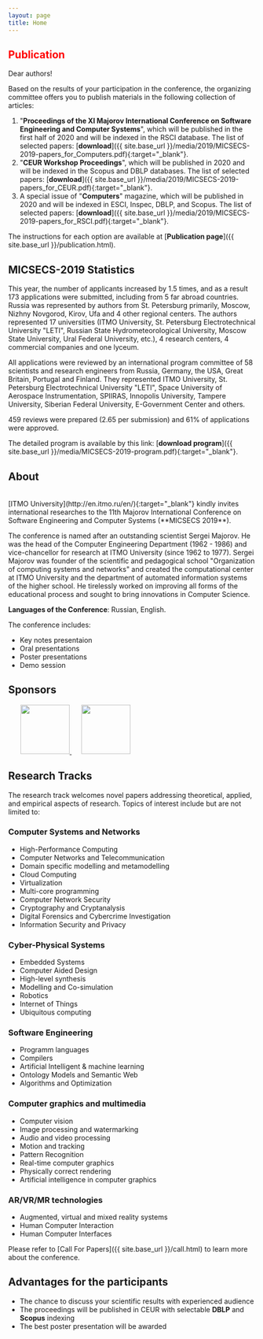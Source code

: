 ```yaml
---
layout: page
title: Home
---
```


## <span style="color:red;">Publication</span>

Dear authors!

Based on the results of your participation in the conference, the organizing committee offers you to publish materials in the following collection of articles:

1. "**Proceedings of the XI Majorov International Conference on Software Engineering and Computer Systems**", which will be published in the first half of 2020 and will be indexed in the RSCI database. The list of selected papers: [**download**]({{ site.base_url }}/media/2019/MICSECS-2019-papers_for_Computers.pdf){:target="_blank"}.
2. "**CEUR Workshop Proceedings**", which will be published in 2020 and will be indexed in the Scopus and DBLP databases. The list of selected papers: [**download**]({{ site.base_url }}/media/2019/MICSECS-2019-papers_for_CEUR.pdf){:target="_blank"}.
3. A special issue of "**Computers**" magazine, which will be published in 2020 and will be indexed in ESCI, Inspec, DBLP, and Scopus. The list of selected papers: [**download**]({{ site.base_url }}/media/2019/MICSECS-2019-papers_for_RSCI.pdf){:target="_blank"}.

The instructions for each option are available at [**Publication page**]({{ site.base_url }}/publication.html).

## MICSECS-2019 Statistics

This year, the number of applicants increased by 1.5 times, and as a result 173 applications were submitted, including from 5 far abroad countries.
Russia was represented by authors from St. Petersburg primarily, Moscow, Nizhny Novgorod, Kirov, Ufa and 4 other regional centers.
The authors represented 17 universities (ITMO University, St. Petersburg Electrotechnical University "LETI", Russian State Hydrometeorological University, Moscow State University, Ural Federal University, etc.), 4 research centers, 4 commercial companies and one lyceum.

All applications were reviewed by an international program committee of 58 scientists and research engineers from Russia, Germany, the USA, Great Britain, Portugal and Finland. They represented ITMO University, St. Petersburg Electrotechnical University "LETI", Space University of Aerospace Instrumentation, SPIIRAS, Innopolis University, Tampere University, Siberian Federal University, E-Government Center and others.

459 reviews were prepared (2.65 per submission) and 61% of applications were approved.

The detailed program is available by this link: [**download program**]({{ site.base_url }}/media/MICSECS-2019-program.pdf){:target="_blank"}.

## About 

<!-- <div >
      <img src="{{ site.base_url }}/img/itmo.jpeg">
</div> -->

<br>
[ITMO University](http://en.itmo.ru/en/){:target="_blank"} kindly invites international researches to the 11th Majorov International Conference on Software Engineering and Computer Systems (**MICSECS 2019**).

The conference is named after an outstanding scientist Sergei Majorov. He was the head of the Computer Engineering Department (1962 - 1986) and vice-chancellor for research at ITMO University (since 1962 to 1977). Sergei Majorov was founder of the scientific and pedagogical school  "Organization of computing systems and networks" and created the computational center at ITMO University and the department of automated information systems of the higher school. He tirelessly worked on improving all forms of the educational process and sought to bring innovations in Computer Science.

**Languages of the Conference**: Russian, English.

The conference includes:

* Key notes presentaion
* Oral presentations
* Poster presentations
* Demo session

## Sponsors

<div >
      <a href="https://en.itmo.ru/" target="_blank">
            <img style="height:100px; margin-left:5%;" src="{{ site.base_url }}/img/itmo_logo_horiz_white_en.png"> 
      </a> 
      <a href="https://speechpro.com/" target="_blank">
            <img style="height:100px; margin-left:20px;" src="{{ site.base_url }}/img/crt.png">
      </a>
</div>

## Research Tracks

The research track welcomes novel papers addressing theoretical, applied, and empirical aspects of research. Topics of interest include but are not limited to:

### **Computer Systems and Networks**

* High-Performance Computing
* Computer Networks and Telecommunication
* Domain specific modelling and metamodelling
* Cloud Computing
* Virtualization
* Multi-core programming
* Computer Network Security
* Cryptography and Cryptanalysis
* Digital Forensics and Cybercrime Investigation
* Information Security and Privacy

### **Cyber-Physical Systems**

* Embedded Systems
* Computer Aided Design
* High-level synthesis
* Modelling and Co-simulation
* Robotics
* Internet of Things
* Ubiquitous computing

### **Software Engineering**

* Programm languages
* Compilers
* Artificial Intelligent & machine learning
* Ontology Models and Semantic Web
* Algorithms and Optimization

### **Computer graphics and multimedia**

* Computer vision
* Image processing and watermarking
* Audio and video processing
* Motion and tracking
* Pattern Recognition
* Real-time computer graphics
* Physically correct rendering
* Artificial intelligence in computer graphics

### **AR/VR/MR technologies**
* Augmented, virtual and mixed reality systems
* Human Computer Interaction
* Human Computer Interfaces

Please refer to [Call For Papers]({{ site.base_url }}/call.html) to learn more about the conference.

## Advantages for the participants

* The chance to discuss your scientific results with experienced audience
* The proceedings will be published in CEUR with selectable **DBLP** and **Scopus** indexing
* The best poster presentation will be awarded
